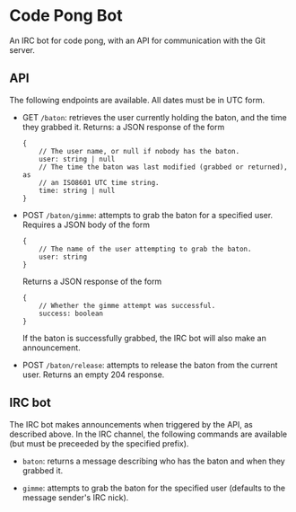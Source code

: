# Code Pong Bot
An IRC bot for code pong, with an API for communication with the Git server.


## API
The following endpoints are available. All dates must be in UTC form.

-   GET `/baton`: retrieves the user currently holding the baton, and the time
    they grabbed it. Returns: a JSON response of the form

        {
            // The user name, or null if nobody has the baton.
            user: string | null
            // The time the baton was last modified (grabbed or returned), as
            // an ISO8601 UTC time string.
            time: string | null
        }

-   POST  `/baton/gimme`: attempts to grab the baton for a specified user.
    Requires a JSON body of the form

        {
            // The name of the user attempting to grab the baton.
            user: string
        }

    Returns a JSON response of the form

        {
            // Whether the gimme attempt was successful.
            success: boolean
        }

    If the baton is successfully grabbed, the IRC bot will also make an
    announcement.

-   POST `/baton/release`: attempts to release the baton from the current user.
    Returns an empty 204 response.


## IRC bot
The IRC bot makes announcements when triggered by the API, as described above.
In the IRC channel, the following commands are available (but must be preceeded
by the specified prefix).

-   `baton`: returns a message describing who has the baton and when they
    grabbed it.

-   `gimme`: attempts to grab the baton for the specified user
    (defaults to the message sender's IRC nick).

